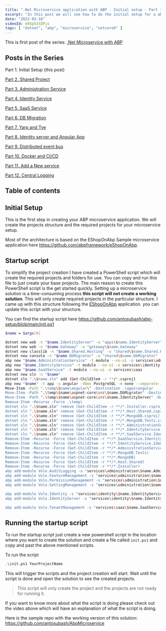 ```yaml
---
title: ".Net Microservice application with ABP - Initial setup - Part 1"
excerpt: "In this post we will see how to do the initial setup for a abp microservice application."
date: "2022-03-18"
videoId: e95p53tDPis 
tags: [ "dotnet", "abp", "microservice", "netcore6" ]
---
```


This is first post of the series: [.Net Microservice with ABP](https://blog.antosubash.com/posts/abp-microservice-series)

## Posts in the Series

Part 1. Initial Setup (this post)

[Part 2. Shared Project](https://blog.antosubash.com/posts/netcore-microservice-with-abp-shared-project-part-2)

[Part 3. Administration Service](https://blog.antosubash.com/posts/netcore-microservice-with-abp-administration-services-part-3)

[Part 4. Identity Service](https://blog.antosubash.com/posts/netcore-microservice-with-abp-identity-services-part-4)

[Part 5. SaaS Service](https://blog.antosubash.com/posts/netcore-microservice-with-abp-saas-services-part-5)

[Part 6. DB Migration](https://blog.antosubash.com/posts/netcore-microservice-with-abp-db-migration-part-6)

[Part 7. Yarp and Tye](https://blog.antosubash.com/posts/netcore-microservice-with-abp-yarp-and-tye-part-7)

[Part 8. Identity server and Angular App](https://blog.antosubash.com/posts/netcore-microservice-with-abp-identity-server-and-angular-part-8)

[Part 9. Distributed event bus](https://blog.antosubash.com/posts/netcore-microservice-with-abp-distributed-event-bus-part-9)

[Part 10. Docker and CI/CD](https://blog.antosubash.com/posts/netcore-microservice-with-abp-docker-and-ci-cd-part-10)

[Part 11. Add a New service](https://blog.antosubash.com/posts/netcore-microservice-with-abp-add-new-service-part-11)

[Part 12. Central Logging](https://blog.antosubash.com/posts/netcore-microservice-with-abp-add-central-logging-part-12)

## Table of contents

## Initial Setup

This is the first step in creating your ABP microservice application. We will create the projects structure and the required projects for your microservice setup.

Most of the architecture is based on the EShopOnAbp Sample microservice application here <https://github.com/abpframework/eShopOnAbp>.

## Startup script

To simplify the project creation I have created a PowerShell script which will create the required projects and folders for use. You can copy and run this file to just create your base projects. The main reason to create this PowerShell script is the get started quickly. Setting up a microservice solution is a time-consuming process **this script will not create a working solution**. This will only create required projects in the particular structure. I came up with this structure following the [EShopOnAbp](https://github.com/abpframework/eShopOnAbp) application. you can update this script with your structure.

You can find the startup script here <https://github.com/antosubash/abp-setup/blob/main/init.ps1>

```bash
$name = $args[0]

dotnet new web -n "$name.IdentityServer" -o "apps\$name.IdentityServer"
dotnet new web -n "$name.Gateway" -o "gateway\$name.Gateway"
dotnet new classlib -n "$name.Shared.Hosting" -o "shared\$name.Shared.Hosting"
dotnet new console -n "$name.DbMigrator" -o "shared\$name.DbMigrator"
abp new "$name.AdministrationService" -t module --no-ui -o services\administration
abp new "$name.IdentityService" -t module --no-ui -o services\identity
abp new "$name.SaaSService" -t module --no-ui -o services\saas
dotnet new sln -n "$name"
dotnet sln ".\$name.sln" add (Get-ChildItem -r **/*.csproj)
abp new "$name" -t app -u angular -dbms PostgreSQL -m none --separate-identity-server --database-provider ef -csf -o temp
Move-Item -Path ".\temp\$name\angular\" -Destination .\apps\angular
Move-Item -Path ".\temp\$name\aspnet-core\src\$name.DbMigrator" -Destination .\shared\ -Force
Move-Item -Path ".\temp\$name\aspnet-core\src\$name.IdentityServer" -Destination .\apps\ -Force
Remove-Item -Recurse -Force .\temp\ 
dotnet sln ".\$name.sln" remove (Get-ChildItem -r **/*.Installer.csproj)
dotnet sln ".\$name.sln" remove (Get-ChildItem -r **/*.Host.Shared.csproj)
dotnet sln ".\$name.sln" remove (Get-ChildItem -r **/*.MongoDB.csproj)
dotnet sln ".\$name.sln" remove (Get-ChildItem -r **/*.MongoDB.Tests.csproj)
dotnet sln ".\$name.sln" remove (Get-ChildItem -r **/*.AdministrationService.IdentityServer.csproj)
dotnet sln ".\$name.sln" remove (Get-ChildItem -r **/*.IdentityService.IdentityServer.csproj)
dotnet sln ".\$name.sln" remove (Get-ChildItem -r **/*.SaaSService.IdentityServer.csproj)
Remove-Item -Recurse -Force (Get-ChildItem -r **/*.SaaSService.IdentityServer)
Remove-Item -Recurse -Force (Get-ChildItem -r **/*.IdentityService.IdentityServer)
Remove-Item -Recurse -Force (Get-ChildItem -r **/*.AdministrationService.IdentityServer)
Remove-Item -Recurse -Force (Get-ChildItem -r **/*.MongoDB.Tests)
Remove-Item -Recurse -Force (Get-ChildItem -r **/*.MongoDB)
Remove-Item -Recurse -Force (Get-ChildItem -r **/*.Host.Shared)
Remove-Item -Recurse -Force (Get-ChildItem -r **/*.Installer)
abp add-module Volo.AuditLogging -s "services\administration\$name.AdministrationService.sln" --skip-db-migrations
abp add-module Volo.FeatureManagement -s "services\administration\$name.AdministrationService.sln" --skip-db-migrations
abp add-module Volo.PermissionManagement -s "services\administration\$name.AdministrationService.sln" --skip-db-migrations
abp add-module Volo.SettingManagement -s "services\administration\$name.AdministrationService.sln" --skip-db-migrations

abp add-module Volo.Identity -s "services\identity\$name.IdentityService.sln" --skip-db-migrations
abp add-module Volo.IdentityServer -s "services\identity\$name.IdentityService.sln" --skip-db-migrations

abp add-module Volo.TenantManagement -s "services\saas\$name.SaaSService.sln" --skip-db-migrations
```

## Running the startup script

To run the startup script just create a new powershell script in the location where you want to create the solution and create a file called `init.ps1` and copy and past the above mentioned scripts.

To run the script

```bash
.\init.ps1 YourProjectName
```

This will trigger the scripts and the project creation will start. Wait until the script is done and open the solution to see the created projects.

> This script will only create the project and the projects are not ready for running it.

If you want to know more about what the script is doing please check out the video above which will have an explanation of what the script is doing.

Here is the sample repo with the working version of this solution: <https://github.com/antosubash/AbpMicroservice>
